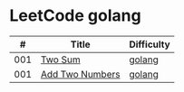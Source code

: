 LeetCode golang
========


| # | Title |  Difficulty |
|---| ----- | ---------- |
|001|[Two Sum](https://leetcode.com/problems/two-sum/description/) | [golang](./algorithms/001_two_sum/main.go)
|001|[Add Two Numbers](https://leetcode.com/problems/add-two-numbers/description/) | [golang](./algorithms/002_add_two_numbers/main.go)
